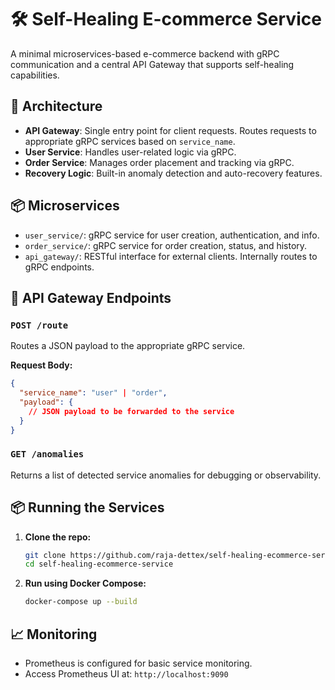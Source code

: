 # 🛠️ Self-Healing E-commerce Service

A minimal microservices-based e-commerce backend with gRPC communication and a central API Gateway that supports self-healing capabilities.

## 🔧 Architecture

- **API Gateway**: Single entry point for client requests. Routes requests to appropriate gRPC services based on `service_name`.
- **User Service**: Handles user-related logic via gRPC.
- **Order Service**: Manages order placement and tracking via gRPC.
- **Recovery Logic**: Built-in anomaly detection and auto-recovery features.

## 📦 Microservices

- `user_service/`: gRPC service for user creation, authentication, and info.
- `order_service/`: gRPC service for order creation, status, and history.
- `api_gateway/`: RESTful interface for external clients. Internally routes to gRPC endpoints.

## 🚀 API Gateway Endpoints

### `POST /route`

Routes a JSON payload to the appropriate gRPC service.

**Request Body:**
```json
{
  "service_name": "user" | "order",
  "payload": {
    // JSON payload to be forwarded to the service
  }
}
```

### `GET /anomalies`

Returns a list of detected service anomalies for debugging or observability.

## 📦 Running the Services

1. **Clone the repo:**
   ```bash
   git clone https://github.com/raja-dettex/self-healing-ecommerce-service.git
   cd self-healing-ecommerce-service
   ```

2. **Run using Docker Compose:**
   ```bash
   docker-compose up --build
   ```
   
## 📈 Monitoring

- Prometheus is configured for basic service monitoring.
- Access Prometheus UI at: `http://localhost:9090`



